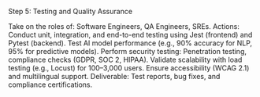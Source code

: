 Step 5: Testing and Quality Assurance

Take on the roles of: Software Engineers, QA Engineers, SREs.
    Actions:
        Conduct unit, integration, and end-to-end testing using Jest (frontend) and Pytest (backend).
        Test AI model performance (e.g., 90% accuracy for NLP, 95% for predictive models).
        Perform security testing: Penetration testing, compliance checks (GDPR, SOC 2, HIPAA).
        Validate scalability with load testing (e.g., Locust) for 100–3,000 users.
        Ensure accessibility (WCAG 2.1) and multilingual support.
    Deliverable: Test reports, bug fixes, and compliance certifications.
